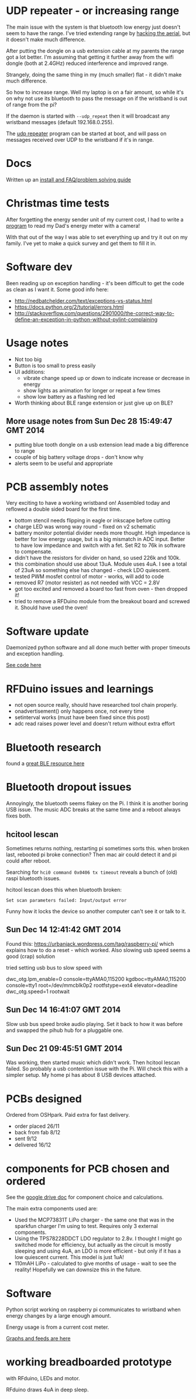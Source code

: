 # UDP repeater - or increasing range

The main issue with the system is that bluetooth low energy just doesn't seem to
have the range. I've tried extending range by [hacking the
aerial](http://www.instructables.com/id/Increase-and-extend-the-range-of-a-USB-Bluetooth-d/),
but it doesn't make much difference. 

After putting the dongle on a usb extension cable at my parents the
range got a lot better. I'm assuming that getting it further away from the wifi
dongle (both at 2.4GHz) reduced interference and improved range.

Strangely, doing the same thing in my (much smaller) flat - it didn't make much
difference.

So how to increase range. Well my laptop is on a fair amount, so while it's on
why not use its bluetooth to pass the message on if the wristband is out of
range from the pi?

If the daemon is started with `--udp_repeat` then it will
broadcast any wristband messages (default 192.168.0.255). 

The [udp repeater](../daemon/udp_repeater.py) program can be started at boot,
and will pass on messages received over UDP to the wristband if it's in range. 

# Docs

Written up an [install and FAQ/problem solving guide](install.md)

# Christmas time tests

After forgetting the energy sender unit of my current cost, I had to write a
[program](http://www.mattvenn.net/2014/12/28/reading-a-geo-minim-energy-meter-with-a-webcam-and-python/) to read my Dad's energy meter with a camera!

With that out of the way I was able to set everything up and try it out on my
family. I've yet to make a quick survey and get them to fill it in.

# Software dev

Been reading up on exception handling - it's been difficult to get the code as
clean as I want it. Some good info here:

* http://nedbatchelder.com/text/exceptions-vs-status.html
* https://docs.python.org/2/tutorial/errors.html
* http://stackoverflow.com/questions/2901000/the-correct-way-to-define-an-exception-in-python-without-pylint-complaining

# Usage notes

* Not too big
* Button is too small to press easily
* UI additions:
    * vibrate change speed up or down to indicate increase or decrease in energy
    * show lights as animation for longer or repeat a few times
    * show low battery as a flashing red led
* Worth thinking about BLE range extension or just give up on BLE?

## More usage notes from Sun Dec 28 15:49:47 GMT 2014

* putting blue tooth dongle on a usb extension lead made a big difference to
 range
* couple of big battery voltage drops - don't know why
* alerts seem to be useful and appropriate

# PCB assembly notes

Very exciting to have a working wristband on! Assembled today and reflowed a
double sided board for the first time. 

* bottom stencil needs flipping in eagle or inkscape before cutting
* charge LED was wrong way round - fixed on v2 schematic
* battery monitor potential divider needs more thought. High impedance is better
 for low energy usage, but is a big mismatch in ADC input. Better to have low
 impedance and switch with a fet. Set R2 to 76k in software to compensate.
* didn't have the resistors for divider on hand, so used 226k and 100k.
* this combination should use about 13uA. Module uses 4uA. I see a total of 23uA
 so something else has changed - check LDO quiescent.
* tested PWM mosfet control of motor - works, will add to code
* removed R7 (motor resister) as not needed with VCC = 2.8V
* got too excited and removed a board too fast from oven - then dropped it!
* tried to remove a RFDuino module from the breakout board and screwed it.
 Should have used the oven!

# Software update

Daemonized python software and all done much better with proper timeouts and
exception handling.

[See code here](./daemon/)

# RFDuino issues and learnings

* not open source really, should have researched tool chain properly.
* onadvertisement() only happens once, not every time
* setinterval works (must have been fixed since this post)
* adc read raises power level and doesn't return without extra effort

# Bluetooth research

found a [great BLE resource here](http://www.eetimes.com/document.asp?doc_id=1278927)

# Bluetooth dropout issues

Annoyingly, the bluetooth seems flakey on the Pi. I think it is another boring
USB issue. The music ADC breaks at the same time and a reboot always fixes both.

## hcitool lescan

Sometimes returns nothing, restarting pi sometimes sorts this.
when broken last, rebooted pi broke connection? Then mac air could detect it and pi could after reboot. 

Searching for `hci0 command 0x0406 tx timeout` reveals a bunch of (old) raspi
bluetooth issues.

hcitool lescan does this when bluetooth broken:

    Set scan parameters failed: Input/output error

Funny how it locks the device so another computer can't see it or talk to it.

## Sun Dec 14 12:41:42 GMT 2014

Found this: https://urbanjack.wordpress.com/tag/raspberry-pi/
which explains how to do a reset - which worked. Also slowing usb speed seems a good (crap) solution

tried setting usb bus to slow speed with 

dwc_otg.lpm_enable=0 console=ttyAMA0,115200 kgdboc=ttyAMA0,115200 console=tty1 root=/dev/mmcblk0p2 rootfstype=ext4 elevator=deadline dwc_otg.speed=1 rootwait

## Sun Dec 14 16:41:07 GMT 2014

Slow usb bus speed broke audio playing. Set it back to how it was before and swapped the pihub hub for a pluggable one.

## Sun Dec 21 09:45:51 GMT 2014

Was working, then started music which didn't work. Then hcitool lescan failed.
So probably a usb contention issue with the Pi. Will check this with a simpler
setup. My home pi has about 8 USB devices attached.

# PCBs designed

Ordered from OSHpark. Paid extra for fast delivery.

* order placed 26/11
* back from fab 8/12
* sent 9/12
* delivered 16/12

# components for PCB chosen and ordered

See the [google drive doc](https://docs.google.com/spreadsheets/d/1oj70GuA22dZxQOM_nt-e6gl6c6SbQOTN_fw_uVvux9A/edit?usp=sharing) for component choice and calculations.

The main extra components used are:

* Used the MCP73831T LiPo charger - the same one that was in the sparkfun
 charger I'm using to test. Requires only 3 external components.
* Using the TPS78228DDCT LDO regulator to 2.8v. I thought I might go switched
 mode for efficiency, but actually as the circuit is mostly sleeping and using
 4uA, an LDO is more efficient - but only if it has a low quiescent current.
 This model is just 1uA!
* 110mAH LiPo - calculated to give months of usage - wait to see the reality!
 Hopefully we can downsize this in the future.

# Software 

Python script working on raspberry pi communicates to wristband when energy
changes by a large enough amount.

Energy usage is from a current cost meter.

[Graphs and feeds are here](https://xively.com/feeds/130883)

# working breadboarded prototype

with RFduino, LEDs and motor.

RFduino draws 4uA in deep sleep.

